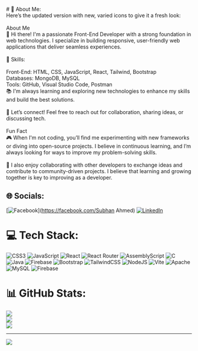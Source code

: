 
 # 💫 About Me:
<br>Here’s the updated version with new, varied icons to give it a fresh look:<br><br>About Me<br>🌟 Hi there! I'm a passionate Front-End Developer with a strong foundation in web technologies. I specialize in building responsive, user-friendly web applications that deliver seamless experiences.<br><br>🔧 Skills:<br><br>Front-End: HTML, CSS, JavaScript, React, Tailwind, Bootstrap<br>Databases: MongoDB, MySQL<br>Tools: GitHub, Visual Studio Code, Postman<br>📚 I'm always learning and exploring new technologies to enhance my skills and build the best solutions.<br><br>💬 Let’s connect! Feel free to reach out for collaboration, sharing ideas, or discussing tech.<br><br>Fun Fact<br>🎮 When I'm not coding, you’ll find me experimenting with new frameworks or diving into open-source projects. I believe in continuous learning, and I’m always looking for ways to improve my problem-solving skills.<br><br>🌱 I also enjoy collaborating with other developers to exchange ideas and contribute to community-driven projects. I believe that learning and growing together is key to improving as a developer.


## 🌐 Socials:
[![Facebook](https://img.shields.io/badge/Facebook-%231877F2.svg?logo=Facebook&logoColor=white)](https://facebook.com/Subhan Ahmed) [![LinkedIn](https://img.shields.io/badge/LinkedIn-%230077B5.svg?logo=linkedin&logoColor=white)](https://linkedin.com/in/https://www.linkedin.com/in/subhanahmed1/) 

# 💻 Tech Stack:
![CSS3](https://img.shields.io/badge/css3-%231572B6.svg?style=for-the-badge&logo=css3&logoColor=white) ![JavaScript](https://img.shields.io/badge/javascript-%23323330.svg?style=for-the-badge&logo=javascript&logoColor=%23F7DF1E) ![React](https://img.shields.io/badge/react-%2320232a.svg?style=for-the-badge&logo=react&logoColor=%2361DAFB) ![React Router](https://img.shields.io/badge/React_Router-CA4245?style=for-the-badge&logo=react-router&logoColor=white) ![AssemblyScript](https://img.shields.io/badge/assembly%20script-%23000000.svg?style=for-the-badge&logo=assemblyscript&logoColor=white) ![C](https://img.shields.io/badge/c-%2300599C.svg?style=for-the-badge&logo=c&logoColor=white) ![Java](https://img.shields.io/badge/java-%23ED8B00.svg?style=for-the-badge&logo=openjdk&logoColor=white) ![Firebase](https://img.shields.io/badge/firebase-%23039BE5.svg?style=for-the-badge&logo=firebase) ![Bootstrap](https://img.shields.io/badge/bootstrap-%238511FA.svg?style=for-the-badge&logo=bootstrap&logoColor=white) ![TailwindCSS](https://img.shields.io/badge/tailwindcss-%2338B2AC.svg?style=for-the-badge&logo=tailwind-css&logoColor=white) ![NodeJS](https://img.shields.io/badge/node.js-6DA55F?style=for-the-badge&logo=node.js&logoColor=white) ![Vite](https://img.shields.io/badge/vite-%23646CFF.svg?style=for-the-badge&logo=vite&logoColor=white) ![Apache](https://img.shields.io/badge/apache-%23D42029.svg?style=for-the-badge&logo=apache&logoColor=white) ![MySQL](https://img.shields.io/badge/mysql-4479A1.svg?style=for-the-badge&logo=mysql&logoColor=white) ![Firebase](https://img.shields.io/badge/firebase-a08021?style=for-the-badge&logo=firebase&logoColor=ffcd34)
# 📊 GitHub Stats:
![](https://github-readme-stats.vercel.app/api?username=subhanrizwan&theme=blue_navy&hide_border=false&include_all_commits=false&count_private=false)<br/>
![](https://github-readme-streak-stats.herokuapp.com/?user=subhanrizwan&theme=blue_navy&hide_border=false)<br/>
![](https://github-readme-stats.vercel.app/api/top-langs/?username=subhanrizwan&theme=blue_navy&hide_border=false&include_all_commits=false&count_private=false&layout=compact)

---
[![](https://visitcount.itsvg.in/api?id=subhanrizwan&icon=7&color=3)](https://visitcount.itsvg.in)

<!-- Proudly created with GPRM ( https://gprm.itsvg.in ) -->
